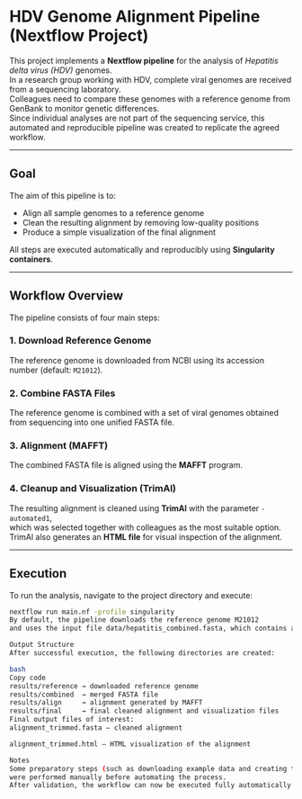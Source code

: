 # HDV Genome Alignment Pipeline (Nextflow Project)

This project implements a **Nextflow pipeline** for the analysis of *Hepatitis delta virus (HDV)* genomes.  
In a research group working with HDV, complete viral genomes are received from a sequencing laboratory.  
Colleagues need to compare these genomes with a reference genome from GenBank to monitor genetic differences.  
Since individual analyses are not part of the sequencing service, this automated and reproducible pipeline was created to replicate the agreed workflow.

---

## Goal

The aim of this pipeline is to:

- Align all sample genomes to a reference genome  
- Clean the resulting alignment by removing low-quality positions  
- Produce a simple visualization of the final alignment  

All steps are executed automatically and reproducibly using **Singularity containers**.

---

## Workflow Overview

The pipeline consists of four main steps:

### 1. Download Reference Genome  
The reference genome is downloaded from NCBI using its accession number (default: `M21012`).

### 2. Combine FASTA Files  
The reference genome is combined with a set of viral genomes obtained from sequencing into one unified FASTA file.

### 3. Alignment (MAFFT)  
The combined FASTA file is aligned using the **MAFFT** program.

### 4. Cleanup and Visualization (TrimAl)  
The resulting alignment is cleaned using **TrimAl** with the parameter `-automated1`,  
which was selected together with colleagues as the most suitable option.  
TrimAl also generates an **HTML file** for visual inspection of the alignment.

---

## Execution

To run the analysis, navigate to the project directory and execute:

```bash
nextflow run main.nf -profile singularity
By default, the pipeline downloads the reference genome M21012
and uses the input file data/hepatitis_combined.fasta, which contains all the sample genomes.

Output Structure
After successful execution, the following directories are created:

bash
Copy code
results/reference → downloaded reference genome  
results/combined  → merged FASTA file  
results/align     → alignment generated by MAFFT  
results/final     → final cleaned alignment and visualization files  
Final output files of interest:
alignment_trimmed.fasta — cleaned alignment

alignment_trimmed.html — HTML visualization of the alignment

Notes
Some preparatory steps (such as downloading example data and creating the folder structure)
were performed manually before automating the process.
After validation, the workflow can now be executed fully automatically using Nextflow.